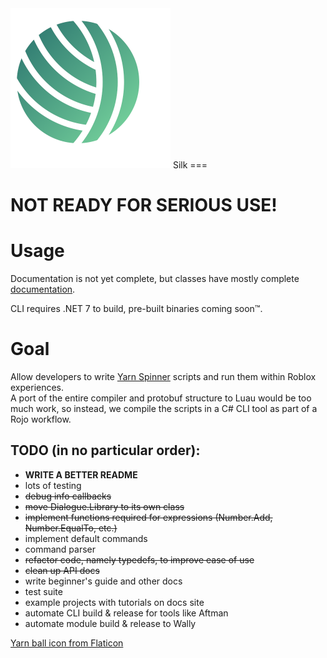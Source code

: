 <img alt="Silk" width="256" height="256" src=".moonwave/static/img/silk-logo-light.png">
<!--moonwave-hide-before-this-line-->
Silk
===

# **NOT READY FOR SERIOUS USE!**

# Usage
Documentation is not yet complete, but classes have mostly complete [documentation](https://ceast64.github.io/Silk/api).

CLI requires .NET 7 to build, pre-built binaries coming soon:tm:.

# Goal
Allow developers to write [Yarn Spinner](https://yarnspinner.dev/) scripts and run them within Roblox experiences.  
A port of the entire compiler and protobuf structure to Luau would be too much work, so instead, we compile the scripts
in a C# CLI tool as part of a Rojo workflow.

## TODO (in no particular order):
- **WRITE A BETTER README**
- lots of testing
- ~~debug info callbacks~~
- ~~move Dialogue.Library to its own class~~
- ~~implement functions required for expressions (Number.Add, Number.EqualTo, etc.)~~
- implement default commands
- command parser
- ~~refactor code, namely typedefs, to improve ease of use~~
- ~~clean up API docs~~
- write beginner's guide and other docs
- test suite
- example projects with tutorials on docs site
- automate CLI build & release for tools like Aftman
- automate module build & release to Wally

[Yarn ball icon from Flaticon](https://www.flaticon.com/free-icons/yarn-ball)
